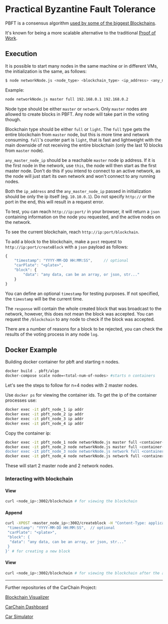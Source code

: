 # Practical Byzantine Fault Tolerance
PBFT is a consensus algorithm [used by some of the biggest Blockchains](https://blockonomi.com/practical-byzantine-fault-tolerance/).

It's known for being a more scalable alternative to the traditional [Proof of Work](https://en.wikipedia.org/wiki/Proof-of-work_system).

## Execution

It is possible to start many nodes in the same machine or in different VMs, the initialization is the same, as follows:

```sh
$ node networkNode.js <node_type> <blockchain_type> <ip_address> <any_master_node_ip>
```

Example:

```sh
node networkNode.js master full 192.168.0.1 192.168.0.2
```

Node type should be either `master` or `network`. Only `master` nodes are allowed to create blocks in PBFT. Any node will take part in the voting though.

Blockchain type should be either `full` or `light`. The `full` type gets the entire blockchain from `master` node, but this is more time and network consuming. `full`'s counter part is `light`, that is fast and lightweight with the main downside of not receiving the entire blockchain (only the last 10 blocks from `master` node).

`any_master_node_ip` should be a reachable `master` node ip address. If it is the first node in the network, use `this`, the node will then start as the first master node. Don't do this if you intend to connect to an active network, as the node will just start its own network and won't connect to any running nodes.

Both the `ip_address` and the `any_master_node_ip` passed in initialization should be only the ip itself (eg. `10.10.0.1`). Do not specify `http://` or the port in the end, this will result in a request error.

To test, you can reach `http://ip:port/` in your browser, it will return a `json` containing information on the node you requested, and the active nodes on the network.

To see the current blockchain, reach `http://ip:port/blockchain`.

To add a block to the blockchain, make a `post` request to `http://ip:port/createBlock` with a `json` payload as follows:
```js
{
	"timestamp": "YYYY-MM-DD HH:MM:SS",		// optional
	"carPlate": "<plate>",
	"block": {
		"data": "any data, can be an array, or json, str..."
	}
}
```

You can define an optional `timestamp` for testing purposes. If not specified, the `timestamp` will be the current time.

The `response` will contain the whole created block that was broadcast to the network, however, this does not mean the block was accepted. You can request the `/blockchain` to any node to check if the block was accepted.

There are a number of reasons for a block to be rejected, you can check the results of the voting process in any node `log`.

## Docker Example

Building docker container for pbft and starting n nodes.

```sh
docker build . pbft/algo
docker-compose scale node=<total-num-of-nodes> #starts n containers
```

Let's see the steps to follow for n=4 nodes with 2 master nodes.

Use `docker ps` for viewing the container ids. To get the ip of the container processes use:

```sh
docker exec -it pbft_node_1 ip addr
docker exec -it pbft_node_2 ip addr
docker exec -it pbft_node_3 ip addr
docker exec -it pbft_node_4 ip addr
```

Copy the container ip:

```sh
docker exec -it pbft_node_1 node networkNode.js master full <container-ip> this
docker exec -it pbft_node_2 node networkNode.js master full <container-ip> <pbft_node_1's_IP>
docker exec -it pbft_node_3 node networkNode.js network full <container-ip> <pbft_node_1or2's_IP>
docker exec -it pbft_node_4 node networkNode.js network full <container-ip> <pbft_node_1or2's_IP>
```
These will start 2 master node and 2 network nodes.

### Interacting with blockchain

#### View

```sh
curl <node_ip>:3002/blockchain # for viewing the blockchain
```

#### Append

```sh
curl -XPOST <master_node_ip>:3002/createblock -H "Content-Type: application/json" -d '{
 "timestamp": "YYYY-MM-DD HH:MM:SS",  // optional
 "carPlate": "<plate>",
 "block": {
  "data": "any data, can be an array, or json, str..."
 }
}' # for creating a new block
```

#### View

```sh
curl <node_ip>:3002/blockchain # for viewing the blockchain after the adding of new block is completed
```

---

Further repositories of the CarChain Project:

[Blockchain Visualizer](https://github.com/LRAbbade/Blockchain-Visualizer)

[CarChain Dashboard](https://github.com/LRAbbade/CarChain-Dashboard)

[Car Simulator](https://github.com/LRAbbade/Car_Simulator)

